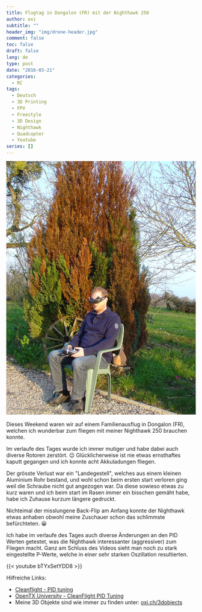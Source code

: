 ```yaml
---
title: Flugtag in Dongalon (FR) mit der Nighthawk 250
author: oxi
subtitle: ""
header_img: "img/drone-header.jpg"
comment: false
toc: false
draft: false
lang: de
type: post
date: "2016-03-21"
categories:
  - RC
tags:
  - Deutsch
  - 3D Printing
  - FPV
  - Freestyle
  - 3D Design
  - Nighthawk
  - Quadcopter
  - Youtube
series: []
---
```

![DSC05578](img/DSC05578.jpg)

Dieses Weekend waren wir auf einem Familienausflug in Dongalon (FR), welchen ich wunderbar zum fliegen mit meiner Nighthawk 250 brauchen konnte.

Im verlaufe des Tages wurde ich immer mutiger und habe dabei auch diverse Rotoren zerstört. 😉 Glücklicherweise ist nie etwas ernsthaftes kaputt gegangen und ich konnte acht Akkuladungen fliegen.

Der grösste Verlust war ein "Landegestell", welches aus einem kleinen Aluminium Rohr bestand, und wohl schon beim ersten start verloren ging weil die Schraube nicht gut angezogen war. Da diese sowieso etwas zu kurz waren und ich beim start im Rasen immer ein bisschen gemäht habe, habe ich Zuhause kurzum längere gedruckt.

Nichteimal der misslungene Back-Flip am Anfang konnte der Nighthawk etwas anhaben obwohl meine Zuschauer schon das schlimmste befürchteten. 😀

Ich habe im verlaufe des Tages auch diverse Änderungen an den PID Werten getestet, was die Nighthawk interessanter (aggressiver) zum Fliegen macht. Ganz am Schluss des Videos sieht man noch zu stark eingestellte P-Werte, welche in einer sehr starken Oszillation resultierten.

{{< youtube bTYxSetYDD8 >}}

Hilfreiche Links:

* [Cleanflight - PID tuning](https://github.com/cleanflight/cleanflight/blob/master/docs/PID%20tuning.md)
* [OpenTX University - CleanFlight PID Tuning](http://open-txu.org/home/special-interests/multirotor/cleanflight-pid-tuning/)
* Meine 3D Objekte sind wie immer zu finden unter: [oxi.ch/3dobjects](https://oxi.ch/3dobjects)
